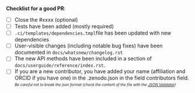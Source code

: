 **Checklist for a good PR**:

- [ ] Close the #xxxx (optional)
- [ ] Tests have been added (mostly required)
- [ ] `.ci/templates/dependencies.tmpl`file has been updated with new dependencies
- [ ] User-visible changes (including notable bug fixes) have been documented in `docs/whatsnew/changelog.rst`
- [ ] The new API methods have been included in a section of `docs/userguide/reference/index.rst`.
- [ ] If you are a new contributor, you have added your name (affiliation and ORCID
      if you have one) in the .zenodo.json in the field contributors field. <font size=1>*Be careful
      not to break the json format (check the content of the file with the
      [JSON Validator](https://jsonformatter.curiousconcept.com/))*</font>
